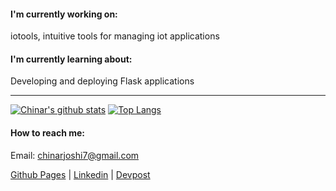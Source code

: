 #### I'm currently working on:
iotools, intuitive tools for managing iot applications

#### I'm currently learning about:
Developing and deploying Flask applications

<hr>


[![Chinar's github stats](https://github-readme-stats.vercel.app/api?username=chinarjoshi&show_icons=true&hide_border=true&theme=github_dark)](https://github.com/anuraghazra/github-readme-stats)
[![Top
Langs](https://github-readme-stats.vercel.app/api/top-langs/?username=chinarjoshi&layout=compact&hide_border=true&exclude_repo=jeetelongname.github.io&theme=github_dark)](https://chinarjoshi.com)


#### How to reach me:

Email: chinarjoshi7@gmail.com

[Github Pages](https://chinarjoshi.github.io) |
[Linkedin](https://www.linkedin.com/in/chinarjoshi/) |
[Devpost](https://devpost.com/chinarjoshi)
